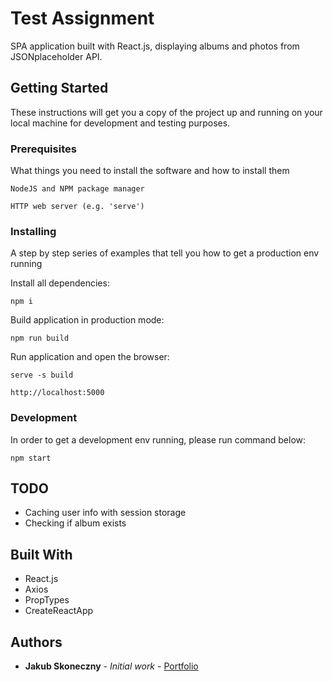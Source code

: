 # Test Assignment
SPA application built with React.js, displaying albums and photos from JSONplaceholder API.

## Getting Started

These instructions will get you a copy of the project up and running on your local machine for development and testing purposes.

### Prerequisites

What things you need to install the software and how to install them

```
NodeJS and NPM package manager

HTTP web server (e.g. 'serve')
```

### Installing

A step by step series of examples that tell you how to get a production env running

Install all dependencies:

```
npm i
```

Build application in production mode:
```
npm run build
```

Run application and open the browser:

```
serve -s build

http://localhost:5000
```

### Development

In order to get a development env running, please run command below:

```
npm start
```

## TODO

* Caching user info with session storage
* Checking if album exists


## Built With

* React.js
* Axios
* PropTypes
* CreateReactApp


## Authors

* **Jakub Skoneczny** - *Initial work* - [Portfolio](https://jskoneczny.pl)
